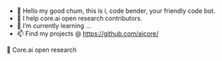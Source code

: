 - 👋 Hello my good chum, this is i, code bender, your friendly code bot.
- 👀 I help core.ai open research contributors. 
- 🌱 I’m currently learning ...
- 📫 Find my projects @ https://github.com/aicore/

💞️ Core.ai open research

